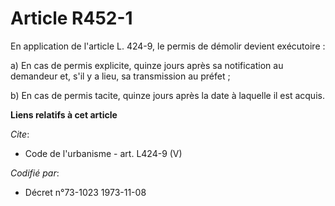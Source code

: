 # Article R452-1

En application de l'article L. 424-9, le permis de démolir devient exécutoire : 

a) En cas de permis explicite, quinze jours après sa notification au demandeur et, s'il y a lieu, sa transmission au
préfet ; 

b) En cas de permis tacite, quinze jours après la date à laquelle il est acquis.

**Liens relatifs à cet article**

_Cite_:

  - Code de l'urbanisme - art. L424-9 (V)

_Codifié par_:

  - Décret n°73-1023 1973-11-08
